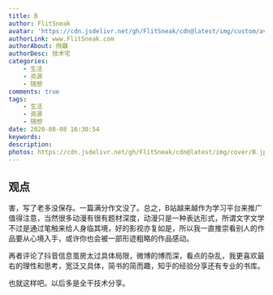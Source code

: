 ```yaml
---
title: B
author: FlitSneak
avatar: 'https://cdn.jsdelivr.net/gh/FlitSneak/cdn@latest/img/custom/avatar.jpg'
authorLink: www.FlitSneak.com
authorAbout: 飛飝
authorDesc: 技术宅
categories: 
    - 生活
    - 资源
    - 随想
comments: true
tags: 
    - 生活
    - 资源
    - 随想
date: 2020-08-08 16:30:54
keywords:
description:
photos: https://cdn.jsdelivr.net/gh/FlitSneak/cdn@latest/img/cover/B.jpg
---
```


  ##  观点

害，写了老多没保存。一篇满分作文没了。总之，B站越来越作为学习平台来推广值得注意，当然很多动漫有很有题材深度，动漫只是一种表达形式，所谓文字文学不过是通过笔触来给人身临其境，好的影视亦复如是，所以我一直推崇看别人的作品要从心境入手，或许你也会被一部形迹粗略的作品感动。

  再者评论了抖音信息茧房太过具体局限，微博的博而深，看点的杂乱，我更喜欢最右的理性和思考，宽泛又具体，简书的简而趣，知乎的经验分享还有专业的书库。

  也就这样吧。以后多是全干技术分享。